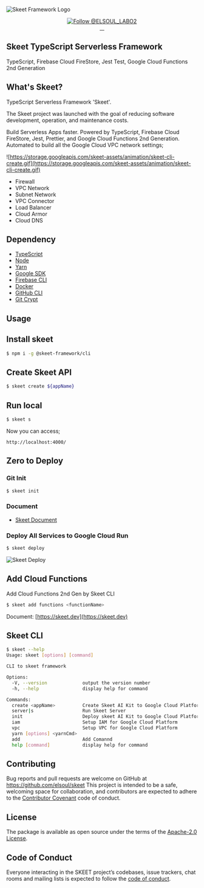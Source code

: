 ![Skeet Framework Logo](https://user-images.githubusercontent.com/20677823/221215449-93a7b5a8-5f33-4da8-9dd4-d0713db0a280.png)

<p align="center">
  <a href="https://twitter.com/intent/follow?screen_name=ELSOUL_LABO2">
    <img src="https://img.shields.io/twitter/follow/ELSOUL_LABO2.svg?label=Follow%20@ELSOUL_LABO2" alt="Follow @ELSOUL_LABO2" />
  </a>
  <br/>

  <a aria-label="npm version" href="https://www.npmjs.com/package/skeet">
    <img alt="" src="https://badgen.net/npm/v/skeet">
  </a>
  <a aria-label="Downloads Number" href="https://www.npmjs.com/package/skeet">
    <img alt="" src="https://badgen.net/npm/dt/skeet">
  </a>
  <a aria-label="License" href="https://github.com/elsoul/skeet/blob/master/LICENSE.txt">
    <img alt="" src="https://badgen.net/badge/license/Apache/blue">
  </a>
    <a aria-label="Code of Conduct" href="https://github.com/elsoul/skeet/blob/master/CODE_OF_CONDUCT.md">
    <img alt="" src="https://img.shields.io/badge/Contributor%20Covenant-2.1-4baaaa.svg">
  </a>
</p>

## Skeet TypeScript Serverless Framework

TypeScript, Firebase Cloud FireStore, Jest Test, Google Cloud Functions 2nd Generation

## What's Skeet?

TypeScript Serverless Framework 'Skeet'.

The Skeet project was launched with the goal of reducing software development, operation, and maintenance costs.

Build Serverless Apps faster.
Powered by TypeScript, Firebase Cloud FireStore, Jest, Prettier, and Google Cloud Functions 2nd Generation.
Automated to build all the Google Cloud VPC network settings;

![https://storage.googleapis.com/skeet-assets/animation/skeet-cli-create.gif](https://storage.googleapis.com/skeet-assets/animation/skeet-cli-create.gif)

- Firewall
- VPC Network
- Subnet Network
- VPC Connector
- Load Balancer
- Cloud Armor
- Cloud DNS

## Dependency

- [TypeScript](https://www.typescriptlang.org/)
- [Node](https://nodejs.org/)
- [Yarn](https://yarnpkg.com/)
- [Google SDK](https://cloud.google.com/sdk/docs)
- [Firebase CLI](https://firebase.google.com/docs/cli)
- [Docker](https://www.docker.com/)
- [GitHub CLI](https://cli.github.com/)
- [Git Crypt](https://github.com/AGWA/git-crypt)

## Usage

## Install skeet

```bash
$ npm i -g @skeet-framework/cli
```

## Create Skeet API

```bash
$ skeet create ${appName}
```

## Run local

```bash
$ skeet s
```

Now you can access;

`http://localhost:4000/`

## Zero to Deploy

### Git Init

```bash
$ skeet init
```

### Document

- [Skeet Document](https://skeet.dev)

### Deploy All Services to Google Cloud Run

```bash
$ skeet deploy
```

![Skeet Deploy](https://storage.googleapis.com/skeet-assets/animation/skeet-deploy-compressed.gif)

## Add Cloud Functions

Add Cloud Functions 2nd Gen by Skeet CLI

```bash
$ skeet add functions <functionName>
```

Document: [https://skeet.dev](https://skeet.dev)

## Skeet CLI

```bash
$ skeet --help
Usage: skeet [options] [command]

CLI to skeet framework

Options:
  -V, --version             output the version number
  -h, --help                display help for command

Commands:
  create <appName>          Create Skeet AI Kit to Google Cloud Platform
  server|s                  Run Skeet Server
  init                      Deploy skeet AI Kit to Google Cloud Platform
  iam                       Setup IAM for Google Cloud Platform
  vpc                       Setup VPC for Google Cloud Platform
  yarn [options] <yarnCmd>
  add                       Add Comannd
  help [command]            display help for command
```

## Contributing

Bug reports and pull requests are welcome on GitHub at https://github.com/elsoul/skeet This project is intended to be a safe, welcoming space for collaboration, and contributors are expected to adhere to the [Contributor Covenant](http://contributor-covenant.org) code of conduct.

## License

The package is available as open source under the terms of the [Apache-2.0 License](https://www.apache.org/licenses/LICENSE-2.0).

## Code of Conduct

Everyone interacting in the SKEET project’s codebases, issue trackers, chat rooms and mailing lists is expected to follow the [code of conduct](https://github.com/elsoul/skeet/blob/master/CODE_OF_CONDUCT.md).

